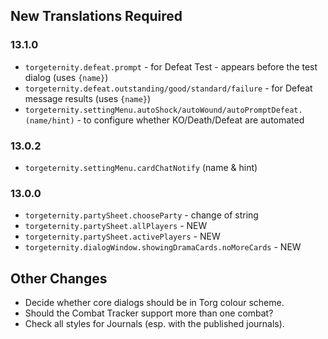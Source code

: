 ## New Translations Required

### 13.1.0
- `torgeternity.defeat.prompt` - for Defeat Test - appears before the test dialog (uses `{name}`)
- `torgeternity.defeat.outstanding/good/standard/failure` - for Defeat message results (uses `{name}`)
- `torgeternity.settingMenu.autoShock/autoWound/autoPromptDefeat.(name/hint)` - to configure whether KO/Death/Defeat are automated

### 13.0.2
- `torgeternity.settingMenu.cardChatNotify` (name & hint)

### 13.0.0
- `torgeternity.partySheet.chooseParty` - change of string
- `torgeternity.partySheet.allPlayers` - NEW
- `torgeternity.partySheet.activePlayers` - NEW
- `torgeternity.dialogWindow.showingDramaCards.noMoreCards` - NEW

## Other Changes

- Decide whether core dialogs should be in Torg colour scheme.
- Should the Combat Tracker support more than one combat?
- Check all styles for Journals (esp. with the published journals).